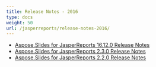 ```yaml
---
title: Release Notes - 2016
type: docs
weight: 50
url: /jasperreports/release-notes-2016/
---
```


- [Aspose.Slides for JasperReports 16.12.0 Release Notes](/slides/jasperreports/aspose-slides-for-jasperreports-16-12-0-release-notes-html/)
- [Aspose.Slides for JasperReports 2.3.0 Release Notes](/slides/jasperreports/aspose-slides-for-jasperreports-2-3-0-release-notes-html/)
- [Aspose.Slides for JasperReports 2.2.0 Release Notes](/slides/jasperreports/aspose-slides-for-jasperreports-2-2-0-release-notes-html/)
